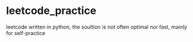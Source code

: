 # leetcode_practice
leetcode written in python, the soultion is not often optimal nor fast, mainly for self-practice
